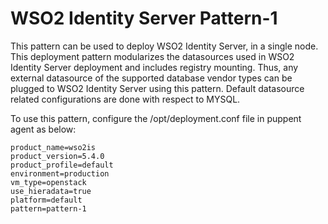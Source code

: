 # WSO2 Identity Server Pattern-1

This pattern can be used to deploy WSO2 Identity Server, in a single node. This deployment pattern modularizes the 
datasources used in WSO2 Identity Server deployment and includes registry mounting. Thus, any external datasource of 
the supported database vendor types  can be plugged to WSO2 Identity Server using this pattern. 
Default datasource related configurations are done with respect to MYSQL.
  
To use this pattern, configure the /opt/deployment.conf file in puppent agent as below:
```
product_name=wso2is
product_version=5.4.0
product_profile=default
environment=production
vm_type=openstack
use_hieradata=true
platform=default
pattern=pattern-1
```
